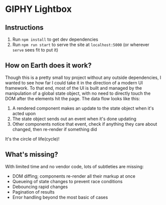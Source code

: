 # GIPHY Lightbox

## Instructions

1. Run `npm install` to get dev dependencies
2. Run `npm run start` to serve the site at `localhost:5000` (or wherever
   `serve` sees fit to put it)

## How on Earth does it work?

Though this is a pretty small toy project without any outside dependencies, I
wanted to see how far I could take it in the direction of a modern UI framework.
To that end, most of the UI is built and managed by the manipulation of a global
state object, with no need to directly touch the DOM after the elements hit the
page. The data flow looks like this:

1. A rendered component makes an update to the state object when it's acted upon
2. The state object sends out an event when it's done updating
3. Other components notice that event, check if anything they care about
   changed, then re-render if something did

It's the circle of life(cycle)!

## What's missing?

With limited time and no vendor code, lots of subtleties are missing:

* DOM diffing; components re-render all their markup at once
* Queueing of state changes to prevent race conditions
* Debouncing rapid changes
* Pagination of results
* Error handling beyond the most basic of cases
